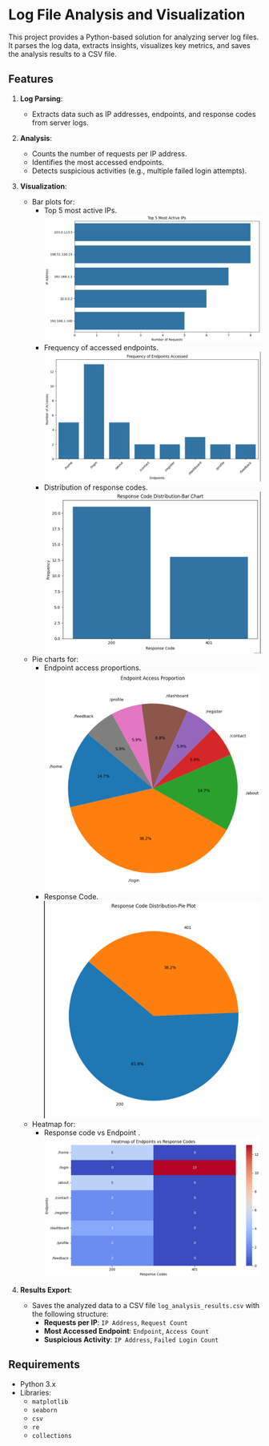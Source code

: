 # Log File Analysis and Visualization

This project provides a Python-based solution for analyzing server log files. It parses the log data, extracts insights, visualizes key metrics, and saves the analysis results to a CSV file.

## Features

1. **Log Parsing**: 
   - Extracts data such as IP addresses, endpoints, and response codes from server logs.
   
2. **Analysis**:
   - Counts the number of requests per IP address.
   - Identifies the most accessed endpoints.
   - Detects suspicious activities (e.g., multiple failed login attempts).

3. **Visualization**:
   - Bar plots for:
     - Top 5 most active IPs.
     ![Top 5 Most Active IPs](images/top_ips.png)
     - Frequency of accessed endpoints.
     ![Frequency of Accessed Endpoints](images/endpoint_access.png)
     - Distribution of response codes.
     ![Response Code Distribution](images/r2.png)
   - Pie charts for:
     - Endpoint access proportions.
     ![Endpoint Access Proportions](images/pie.png)
     - Response Code.
     ![Endpoint Access Proportions](images/pie2.png)
   - Heatmap for:
     - Response code vs Endpoint .
     ![Heatmap](images/heatmap.png)

4. **Results Export**:
   - Saves the analyzed data to a CSV file `log_analysis_results.csv` with the following structure:
     - **Requests per IP**: `IP Address`, `Request Count`
     - **Most Accessed Endpoint**: `Endpoint`, `Access Count`
     - **Suspicious Activity**: `IP Address`, `Failed Login Count`

## Requirements

- Python 3.x
- Libraries:
  - `matplotlib`
  - `seaborn`
  - `csv`
  - `re`
  - `collections`

